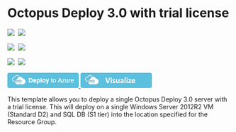 # Octopus Deploy 3.0 with trial license

<IMG SRC="https://azurequickstartsservice.blob.core.windows.net/badges/octopusdeploy3-single-vm-windows/PublicLastTestDate.svg" />&nbsp;
<IMG SRC="https://azurequickstartsservice.blob.core.windows.net/badges/octopusdeploy3-single-vm-windows/PublicDeployment.svg" />&nbsp;

<IMG SRC="https://azurequickstartsservice.blob.core.windows.net/badges/octopusdeploy3-single-vm-windows/FairfaxLastTestDate.svg" />&nbsp;
<IMG SRC="https://azurequickstartsservice.blob.core.windows.net/badges/octopusdeploy3-single-vm-windows/FairfaxDeployment.svg" />&nbsp;

<IMG SRC="https://azurequickstartsservice.blob.core.windows.net/badges/octopusdeploy3-single-vm-windows/BestPracticeResult.svg" />&nbsp;
<IMG SRC="https://azurequickstartsservice.blob.core.windows.net/badges/octopusdeploy3-single-vm-windows/CredScanResult.svg" />&nbsp;

<a href="https://portal.azure.com/#create/Microsoft.Template/uri/https%3A%2F%2Fraw.githubusercontent.com%2FAzure%2Fazure-quickstart-templates%2Fmaster%2Foctopusdeploy3-single-vm-windows%2Fazuredeploy.json" target="_blank">
    <img src="https://raw.githubusercontent.com/Azure/azure-quickstart-templates/master/1-CONTRIBUTION-GUIDE/images/deploytoazure.png"/>
</a>
<a href="http://armviz.io/#/?load=https%3A%2F%2Fraw.githubusercontent.com%2FAzure%2Fazure-quickstart-templates%2Fmaster%2Foctopusdeploy3-single-vm-windows%2Fazuredeploy.json" target="_blank">
    <img src="https://raw.githubusercontent.com/Azure/azure-quickstart-templates/master/1-CONTRIBUTION-GUIDE/images/visualizebutton.png"/>
</a>

This template allows you to deploy a single Octopus Deploy 3.0 server with a trial license. This will deploy on a single Windows Server 2012R2 VM (Standard D2) and SQL DB (S1 tier) into the location specified for the Resource Group.

